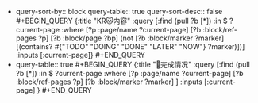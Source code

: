 - query-sort-by:: block
  query-table:: true
  query-sort-desc:: false
  #+BEGIN_QUERY
  {:title "KR🐱内容"
   :query [:find (pull ?b [*])
           :in $ ?current-page
           :where
           [?p :page/name ?current-page]
           [?b :block/ref-pages ?p]
           [?b :block/page ?bp]
           (not [?b :block/marker ?marker]
           [(contains? #{"TODO" "DOING" "DONE" "LATER" "NOW"} ?marker)])]
   :inputs [:current-page]}
  #+END_QUERY
- query-table:: true
  #+BEGIN_QUERY
     {:title "🐶完成情况"
         :query [:find (pull ?b [*])
            :in $ ?current-page
           :where
           [?p :page/name ?current-page]
           [?b :block/ref-pages ?p]
           [?b :block/marker ?marker]
     ]
        :inputs [:current-page]
      }
  #+END_QUERY